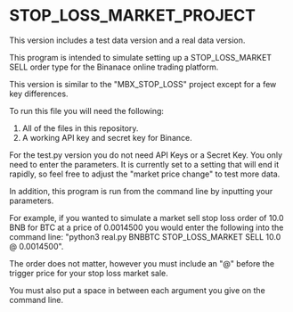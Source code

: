 # STOP_LOSS_MARKET_PROJECT
This version includes a test data version and a real data version.

This program is intended to simulate setting up a STOP_LOSS_MARKET SELL order type for the Binanace online trading platform.

This version is similar to the "MBX_STOP_LOSS" project except for a few key differences.

To run this file you will need the following:

  1) All of the files in this repository.
  2) A working API key and secret key for Binance.

For the test.py version you do not need API Keys or a Secret Key. You only need to enter the parameters.
It is currently set to a setting that will end it rapidly, so feel free to adjust the "market price change" to test more data.


In addition, this program is run from the command line by inputting your parameters.


For example, if you wanted to simulate a market sell stop loss order of 10.0 BNB for BTC at a price of 0.0014500 you would enter the following into the command line: "python3 real.py BNBBTC STOP_LOSS_MARKET SELL 10.0 @ 0.0014500".

The order does not matter, however you must include an "@" before the trigger price for your stop loss market sale.

You must also put a space in between each argument you give on the command line.
